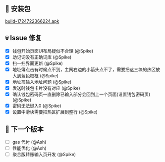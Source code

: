 ## 🚀 安装包

[build-1724722366224.apk](https://dalveywallet.s3.ap-northeast-1.amazonaws.com/release/apks/build-1724722366224.apk)

## 💀 Issue 修复

- [x] 钱包开始页面UI布局疑似不合理 (@Spike)
- [x] 助记词没有正确词库 (@Spike)
- [x] 扫一扫界面更新 (@Spike)
- [x] 地址簿点击有时候点不到，主网右边的小箭头点不了，需要把这三块的热区放大到蓝色框框 (@Spike)
- [x] 地址簿输入地址问题 (@Spike)
- [x] 发送时钱包卡片没有对应 (@Spike)
- [x] 确认钱包密码页一直删除已输入部分会回到上一个页面(设置钱包密码页) (@Spike)
- [x] 密码无法键入0 (@Spike)
- [x] 设置中滑块需要把热区扩展到整行 (@Spike)

## 📅 下一个版本

- [ ] gas 代付 (@Ash)
- [ ] 性能优化 (@Ash)
- [ ] 聚合版转账输入页开发 (@Spike)
